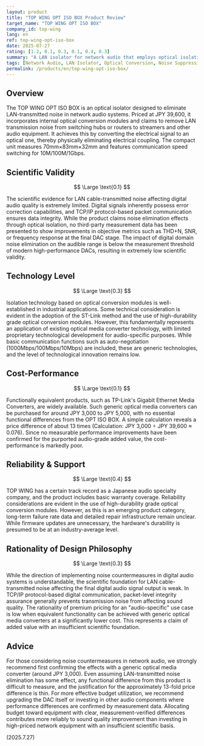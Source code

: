 ```yaml
---
layout: product
title: "TOP WING OPT ISO BOX Product Review"
target_name: "TOP WING OPT ISO BOX"
company_id: top-wing
lang: en
ref: top-wing-opt-iso-box
date: 2025-07-27
rating: [1.2, 0.1, 0.3, 0.1, 0.4, 0.3]
summary: "A LAN isolator for network audio that employs optical isolation technology, but presents significant issues in both scientific validity and cost-effectiveness relative to its approximately JPY 40,000 price point."
tags: [Network Audio, LAN Isolator, Optical Conversion, Noise Suppression]
permalink: /products/en/top-wing-opt-iso-box/
---
```


## Overview

The TOP WING OPT ISO BOX is an optical isolator designed to eliminate LAN-transmitted noise in network audio systems. Priced at JPY 39,600, it incorporates internal optical conversion modules and claims to remove LAN transmission noise from switching hubs or routers to streamers and other audio equipment. It achieves this by converting the electrical signal to an optical one, thereby physically eliminating electrical coupling. The compact unit measures 70mm×83mm×32mm and features communication speed switching for 10M/100M/1Gbps.

## Scientific Validity

$$ \Large \text{0.1} $$

The scientific evidence for LAN cable-transmitted noise affecting digital audio quality is extremely limited. Digital signals inherently possess error correction capabilities, and TCP/IP protocol-based packet communication ensures data integrity. While the product claims noise elimination effects through optical isolation, no third-party measurement data has been presented to show improvements in objective metrics such as THD+N, SNR, or frequency response at the final DAC stage. The impact of digital domain noise elimination on the audible range is below the measurement threshold of modern high-performance DACs, resulting in extremely low scientific validity.

## Technology Level

$$ \Large \text{0.3} $$

Isolation technology based on optical conversion modules is well-established in industrial applications. Some technical consideration is evident in the adoption of the ST-Link method and the use of high-durability grade optical conversion modules. However, this fundamentally represents an application of existing optical media converter technology, with limited proprietary technological development for audio-specific purposes. While basic communication functions such as auto-negotiation (1000Mbps/100Mbps/10Mbps) are included, these are generic technologies, and the level of technological innovation remains low.

## Cost-Performance

$$ \Large \text{0.1} $$

Functionally equivalent products, such as TP-Link's Gigabit Ethernet Media Converters, are widely available. Such generic optical media converters can be purchased for around JPY 3,000 to JPY 5,000, with no essential functional differences from the OPT ISO BOX. A simple calculation reveals a price difference of about 13 times (Calculation: JPY 3,000 ÷ JPY 39,600 ≈ 0.076). Since no measurable performance improvements have been confirmed for the purported audio-grade added value, the cost-performance is markedly poor.

## Reliability & Support

$$ \Large \text{0.4} $$

TOP WING has a certain track record as a Japanese audio specialty company, and the product includes basic warranty coverage. Reliability considerations are evident in the use of high-durability grade optical conversion modules. However, as this is an emerging product category, long-term failure rate data and detailed repair infrastructure remain unclear. While firmware updates are unnecessary, the hardware's durability is presumed to be at an industry-average level.

## Rationality of Design Philosophy

$$ \Large \text{0.3} $$

While the direction of implementing noise countermeasures in digital audio systems is understandable, the scientific foundation for LAN cable-transmitted noise affecting the final digital audio signal output is weak. In TCP/IP protocol-based digital communication, packet-level integrity assurance generally prevents transmission noise from affecting sound quality. The rationality of premium pricing for an "audio-specific" use case is low when equivalent functionality can be achieved with generic optical media converters at a significantly lower cost. This represents a claim of added value with an insufficient scientific foundation.

## Advice

For those considering noise countermeasures in network audio, we strongly recommend first confirming the effects with a generic optical media converter (around JPY 3,000). Even assuming LAN-transmitted noise elimination has some effect, any functional difference from this product is difficult to measure, and the justification for the approximately 13-fold price difference is thin. For more effective budget utilization, we recommend upgrading the DAC itself or investing in other audio components where performance differences are confirmed by measurement data. Allocating budget toward equipment with clear, measurement-verified differences contributes more reliably to sound quality improvement than investing in high-priced network equipment with an insufficient scientific basis.

(2025.7.27)
